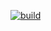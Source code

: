 [![build](https://github.com/endemics/pimba/actions/workflows/build.yml/badge.svg)](https://github.com/endemics/pimba/actions/workflows/build.yml)
